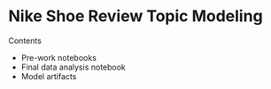 # Nike Shoe Review Topic Modeling

Contents
- Pre-work notebooks
- Final data analysis notebook
- Model artifacts
  
